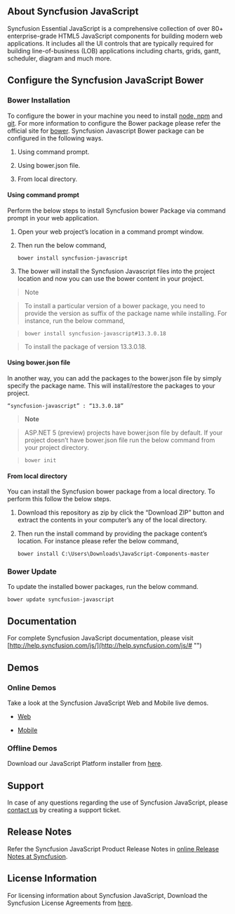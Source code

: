 ## About Syncfusion JavaScript

Syncfusion Essential JavaScript is a comprehensive collection of over 80+ enterprise-grade HTML5 JavaScript components for building modern web applications. It includes all the UI controls that are typically required for building line-of-business (LOB) applications including charts, grids, gantt, scheduler, diagram and much more.
## Configure the Syncfusion JavaScript Bower

### Bower Installation

To configure the bower in your machine you need to install [node, npm](http://nodejs.org/# "") and [git](http://git-scm.org/# ""). For more information to configure the Bower package please refer the official site for [bower](http://bower.io/#install-bower ""). 
Syncfusion Javascript Bower package can be configured in the following ways.

1. Using command prompt.

2. Using bower.json file.

3. From local directory.

#### Using command prompt

Perform the below steps to install Syncfusion bower Package via command prompt in your web application.

1. Open your web project’s location in a command prompt window.

2. Then run the below command,
   
   ~~~
   bower install syncfusion-javascript
   ~~~
   
3. The bower will install the Syncfusion Javascript files into the project location and now you can use the bower content in your project.

>Note

>To install a particular version of a bower package, you need to provide the version as suffix of the package name while installing. For instance, run the below command,
 
>~~~
>bower install syncfusion-javascript#13.3.0.18
>~~~

>To install the package of version 13.3.0.18.

#### Using bower.json file

In another way, you can add the packages to the bower.json file by simply specify the package name. This will install/restore the packages to your project.

~~~ 
“syncfusion-javascript” : “13.3.0.18”
~~~

>**Note**

>ASP.NET 5 (preview) projects have bower.json file by default. If your project doesn’t have bower.json file run the below command from your project directory.

>~~~
>bower init
>~~~

#### From local directory

You can install the Syncfusion bower package from a local directory. To perform this follow the below steps.

1. Download this repository as zip by click the “Download ZIP” button and extract the contents in your computer’s any of the local directory. 

2. Then run the install command by providing the package content’s location. For instance please refer the below command,

   ~~~
   bower install C:\Users\Downloads\JavaScript-Components-master
   ~~~

### Bower Update

To update the installed bower packages, run the below command.

~~~
bower update syncfusion-javascript
~~~

## Documentation


For complete Syncfusion JavaScript documentation, please visit [http://help.syncfusion.com/js/](http://help.syncfusion.com/js/# "")

## Demos

### Online Demos

Take a look at the Syncfusion JavaScript Web and Mobile live demos.

* [Web](http://js.syncfusion.com/demos/web/# "")

* [Mobile](http://js.syncfusion.com/demos/mobile/# "")

### Offline Demos

Download our JavaScript Platform installer from [here](https://www.syncfusion.com/downloads/javascript/).

## Support

In case of any questions regarding the use of Syncfusion JavaScript, please [contact us](http://www.syncfusion.com/support/# "") by creating a support ticket.

## Release Notes

Refer the Syncfusion JavaScript Product Release Notes in [online Release Notes at Syncfusion](http://help.syncfusion.com/js/release-notes/v13.4.0.63# "").

## License Information

For licensing information about Syncfusion JavaScript, Download the Syncfusion License Agreements from [here](https://www.syncfusion.com/content/downloads/syncfusion_license.pdf).
